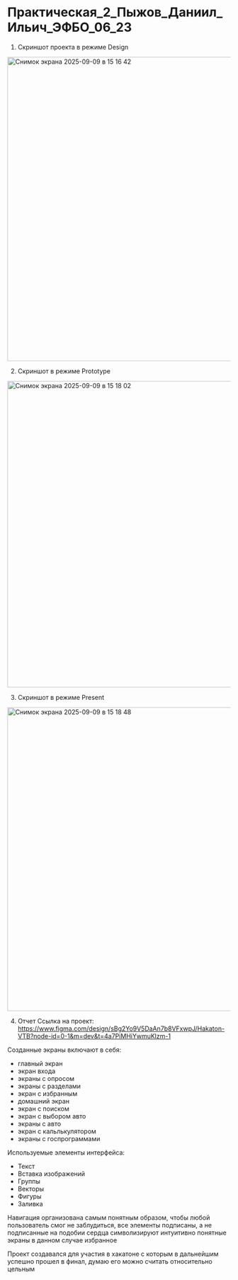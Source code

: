 # Практическая_2_Пыжов_Даниил_Ильич_ЭФБО_06_23
1.	Скриншот проекта в режиме Design
<img width="1440" height="687" alt="Снимок экрана 2025-09-09 в 15 16 42" src="https://github.com/user-attachments/assets/beaa15d2-7358-4393-bbe8-c86f54d2c397" />

2.	Скриншот в режиме Prototype
<img width="1438" height="692" alt="Снимок экрана 2025-09-09 в 15 18 02" src="https://github.com/user-attachments/assets/452ccfea-0366-4d76-8cef-31b2123f7d7b" />

3.	Скриншот в режиме Present
<img width="1440" height="686" alt="Снимок экрана 2025-09-09 в 15 18 48" src="https://github.com/user-attachments/assets/ae1354d5-d31c-48b6-ab8c-c691c9fc16c9" />

4.  Отчет
Ссылка на проект: https://www.figma.com/design/sBg2Yo9V5DaAn7b8VFxwpJ/Hakaton-VTB?node-id=0-1&m=dev&t=4a7PiMHiYwmuKlzm-1

Созданные экраны включают в себя:
- главный экран
- экран входа
- экраны с опросом
- экраны с разделами
- экран с избранным
- домашний экран
- экран с поиском
- экран с выбором авто
- экраны с авто
- экран с кальлькулятором
- экраны с госпрограммами

Используемые элементы интерфейса:
- Текст
- Вставка изображений
- Группы
- Векторы
- Фигуры
- Заливка

Навигация организована самым понятным образом, чтобы любой пользователь смог не заблудиться, все элементы подписаны, а не подписанные на подобии сердца символизируют интуитивно понятные экраны в данном случае избранное 


Проект создавался для участия в хакатоне с которым в дальнейшим успешно прошел в финал, думаю его можно считать относительно цельным
